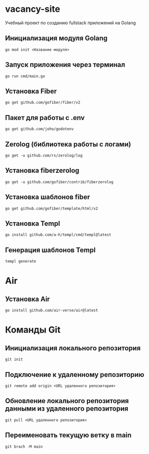 # vacancy-site
Учебный проект по созданию fullstack приложений на Golang


## Инициализация модуля Golang
```
go mod init <Название модуля>
```

## Запуск приложения через терминал
```
go run cmd/main.go
```

## Установка Fiber
```
go get github.com/gofiber/fiber/v2
```

## Пакет для работы с .env
```
go get github.com/joho/godotenv
```

## Zerolog (библиотека работы с логами)
```
go get -u github.com/rs/zerolog/log
```

## Установка fiberzerolog
```
go get -u github.com/gofiber/contrib/fiberzerolog
```

## Установка шаблонов fiber
```
go get github.com/gofiber/template/html/v2
```

## Установка Templ
```
go install github.com/a-h/templ/cmd/templ@latest
```

## Генерация шаблонов Templ
```
templ generate
```
# Air

## Установка Air
```
go install github.com/air-verse/air@latest
```

# Команды Git

## Инициализация локального репозитория
```
git init
```
## Подключение к удаленному репозиторию
```
git remote add origin <URL удаленного репозитория>
```
## Обновление локального репозитория данными из удаленного репозитория
```
git pull <URL удаленного репозитория>
```

## Переименовать текущую ветку в main
```
git brach -M main
```
